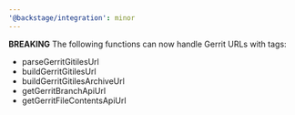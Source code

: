 ```yaml
---
'@backstage/integration': minor
---
```


**BREAKING** The following functions can now handle Gerrit URLs with tags:

- parseGerritGitilesUrl
- buildGerritGitilesUrl
- buildGerritGitilesArchiveUrl
- getGerritBranchApiUrl
- getGerritFileContentsApiUrl
